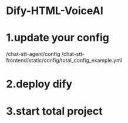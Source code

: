 # Dify-HTML-VoiceAI
# 1.update your config
/chat-stt-agent/config
/chat-stt-frontend/static/config/total_config_example.yml

# 2.deploy dify

# 3.start total project